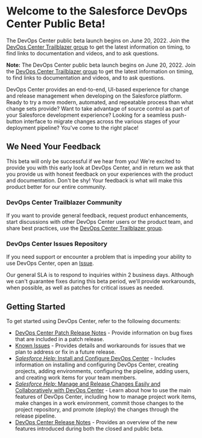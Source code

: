 # Welcome to the Salesforce DevOps Center Public Beta!

The DevOps Center public beta launch begins on June 20, 2022. Join the [DevOps Center Trailblazer group](https://trailhead.salesforce.com/en/trailblazer-community/groups/0F94S000000Guyg) to get the latest information on timing, to find links to documentation and videos, and to ask questions.

**Note:** The DevOps Center public beta launch begins on June 20, 2022. Join the [DevOps Center Trailblazer group](https://trailhead.salesforce.com/en/trailblazer-community/groups/0F94S000000Guyg) to get the latest information on timing, to find links to documentation and videos, and to ask questions.

DevOps Center provides an end-to-end, UI-based experience for change and release management when developing on the Salesforce platform. Ready to try a more modern, automated, and repeatable process than what change sets provide? Want to take advantage of source control as part of your Salesforce development experience? Looking for a seamless push-button interface to migrate changes across the various stages of your deployment pipeline?  You've come to the right place!

## We Need Your Feedback

This beta will only be successful if we hear from you! We're excited to provide you with this early look at DevOps Center, and in return we ask that you provide us with honest feedback on your experiences with the product and documentation. Don't be shy! Your feedback is what will make this product better for our entire community.

### DevOps Center Trailblazer Community
If you want to provide general feedback, request product enhancements, start discussions with other DevOps Center users or the product team, and share best practices, use the [DevOps Center Trailblazer group](https://trailhead.salesforce.com/en/trailblazer-community/groups/0F94S000000Guyg).   

### DevOps Center Issues Repository
If you need support or encounter a problem that is impeding your ability to use DevOps Center, open an [Issue](https://github.com/forcedotcom/devops-center-feedback/issues). 

Our general SLA is to respond to inquiries within 2 business days. Although we can't guarantee fixes during this beta period, we'll provide workarounds, when possible, as well as patches for critical issues as needed.

## Getting Started

To get started using DevOps Center, refer to the following documents:

* [DevOps Center Patch Release Notes](xxx) - Provide information on bug fixes that are included in a patch release.
* [Known Issues](https://github.com/forcedotcom/devops-center-feedback/blob/main/KNOWNISSUES.md) - Provides details and workarounds for issues that we plan to address or fix in a future release.
* [*Salesforce Help*: Install and Configure DevOps Center](https://help.salesforce.com/articleView?id=sf.devops_center_setup.htm&type=5) - Includes information on installing and configuring DevOps Center, creating projects, adding environments, configuring the pipeline, adding users, and creating work items for your team members.
* [*Salesforce Help*: Manage and Release Changes Easily and Collaboratively with DevOps Center](https://help.salesforce.com/articleView?id=sf.devops_center_overview.htm&type=5) - Learn about how to use the main features of DevOps Center, including how to manage project work items, make changes in a work environment, commit those changes to the project repository, and promote (deploy) the changes through the release pipeline.
* [DevOps Center Release Notes](https://help.salesforce.com/articleView?id=release-notes.rn_devops_center.htm&type=5) - Provides an overview of the new features introduced during both the closed and public beta.
